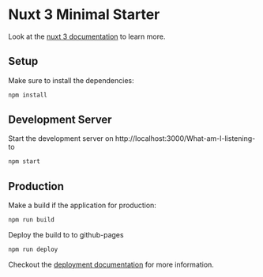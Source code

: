 # Nuxt 3 Minimal Starter

Look at the [nuxt 3 documentation](https://v3.nuxtjs.org) to learn more.

## Setup

Make sure to install the dependencies:

```bash
npm install
```

## Development Server

Start the development server on http://localhost:3000/What-am-I-listening-to

```bash
npm start
```

## Production

Make a build if the application for production:

```bash
npm run build
```

Deploy the build to to github-pages

```bash
npm run deploy
```

Checkout the [deployment documentation](https://v3.nuxtjs.org/guide/deploy/presets) for more information.
